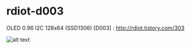 # rdiot-d003
OLED 0.96 I2C 128x64 (SSD1306) [D003] : http://rdiot.tistory.com/303

![alt text](http://cfile9.uf.tistory.com/image/2244EC4157F4F55F0CC21A)
